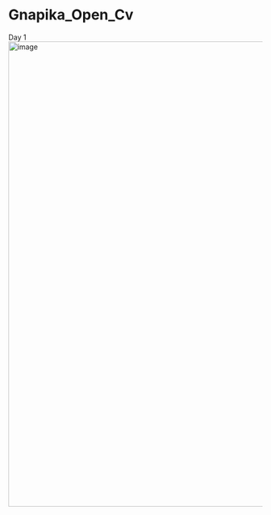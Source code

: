 # Gnapika_Open_Cv
Day 1
<img width="1366" height="922" alt="image" src="https://github.com/user-attachments/assets/dc19f3f9-f583-47ac-aa10-7655f8006d4d" />
